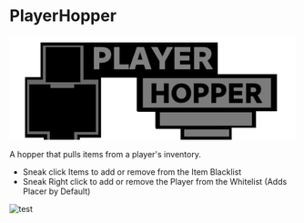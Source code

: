 # PlayerHopper
![alt tag](https://github.com/MoreThanHidden/PlayerHopper/blob/1.12/src/main/resources/logo.png)

A hopper that pulls items from a player's inventory.
 - Sneak click Items to add or remove from the Item Blacklist
 - Sneak Right click to add or remove the Player from the Whitelist (Adds Placer by Default)


![test](https://user-images.githubusercontent.com/1351964/68994398-7ef44400-08bd-11ea-8630-25cf4cd798e7.gif)
